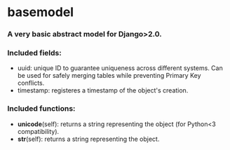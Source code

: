 # basemodel
### A very basic abstract model for Django>2.0.
### Included fields:
- uuid: unique ID to guarantee uniqueness across different systems. Can be used for safely merging tables while preventing Primary Key conflicts.
- timestamp: registeres a timestamp of the object's creation.
### Included functions:
- __unicode__(self): returns a string representing the object (for Python<3 compatibility).
- __str__(self): returns a string representing the object.

